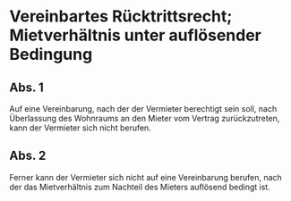 # Vereinbartes Rücktrittsrecht; Mietverhältnis unter auflösender Bedingung



## Abs. 1

 Auf eine Vereinbarung, nach der der Vermieter berechtigt sein soll, nach Überlassung des Wohnraums an den Mieter vom Vertrag zurückzutreten, kann der Vermieter sich nicht berufen.

## Abs. 2

 Ferner kann der Vermieter sich nicht auf eine Vereinbarung berufen, nach der das Mietverhältnis zum Nachteil des Mieters auflösend bedingt ist. 

